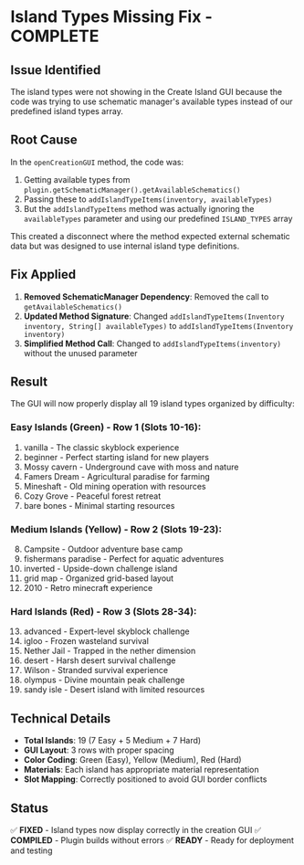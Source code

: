 # Island Types Missing Fix - COMPLETE

## Issue Identified
The island types were not showing in the Create Island GUI because the code was trying to use schematic manager's available types instead of our predefined island types array.

## Root Cause
In the `openCreationGUI` method, the code was:
1. Getting available types from `plugin.getSchematicManager().getAvailableSchematics()`
2. Passing these to `addIslandTypeItems(inventory, availableTypes)`
3. But the `addIslandTypeItems` method was actually ignoring the `availableTypes` parameter and using our predefined `ISLAND_TYPES` array

This created a disconnect where the method expected external schematic data but was designed to use internal island type definitions.

## Fix Applied
1. **Removed SchematicManager Dependency**: Removed the call to `getAvailableSchematics()` 
2. **Updated Method Signature**: Changed `addIslandTypeItems(Inventory inventory, String[] availableTypes)` to `addIslandTypeItems(Inventory inventory)`
3. **Simplified Method Call**: Changed to `addIslandTypeItems(inventory)` without the unused parameter

## Result
The GUI will now properly display all 19 island types organized by difficulty:

### Easy Islands (Green) - Row 1 (Slots 10-16):
1. vanilla - The classic skyblock experience
2. beginner - Perfect starting island for new players  
3. Mossy cavern - Underground cave with moss and nature
4. Famers Dream - Agricultural paradise for farming
5. Mineshaft - Old mining operation with resources
6. Cozy Grove - Peaceful forest retreat
7. bare bones - Minimal starting resources

### Medium Islands (Yellow) - Row 2 (Slots 19-23):
8. Campsite - Outdoor adventure base camp
9. fishermans paradise - Perfect for aquatic adventures
10. inverted - Upside-down challenge island
11. grid map - Organized grid-based layout
12. 2010 - Retro minecraft experience

### Hard Islands (Red) - Row 3 (Slots 28-34):
13. advanced - Expert-level skyblock challenge
14. igloo - Frozen wasteland survival
15. Nether Jail - Trapped in the nether dimension
16. desert - Harsh desert survival challenge
17. Wilson - Stranded survival experience
18. olympus - Divine mountain peak challenge
19. sandy isle - Desert island with limited resources

## Technical Details
- **Total Islands**: 19 (7 Easy + 5 Medium + 7 Hard)
- **GUI Layout**: 3 rows with proper spacing
- **Color Coding**: Green (Easy), Yellow (Medium), Red (Hard)
- **Materials**: Each island has appropriate material representation
- **Slot Mapping**: Correctly positioned to avoid GUI border conflicts

## Status
✅ **FIXED** - Island types now display correctly in the creation GUI
✅ **COMPILED** - Plugin builds without errors
✅ **READY** - Ready for deployment and testing
